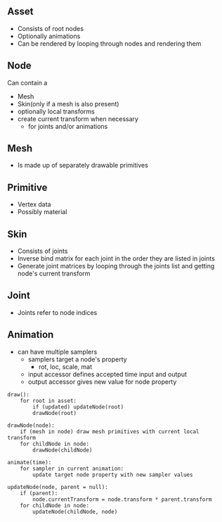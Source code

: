## Asset
- Consists of root nodes
- Optionally animations
- Can be rendered by looping through nodes and rendering them

## Node
Can contain a
- Mesh
- Skin(only if a mesh is also present)
- optionally local transforms
- create current transform when necessary
    - for joints and/or animations

## Mesh
- Is made up of separately drawable primitives

## Primitive
- Vertex data
- Possibly material

## Skin
- Consists of joints
- Inverse bind matrix for each joint in the order they are listed in joints
- Generate joint matrices by looping through the joints list and getting node's current transform

## Joint
- Joints refer to node indices

## Animation
- can have multiple samplers
    - samplers target a node's property
        - rot, loc, scale, mat
    - input accessor defines accepted time input and output
    - output accessor gives new value for node property

```pseudo
draw():
    for root in asset:
        if (updated) updateNode(root)
        drawNode(root)

drawNode(node):
    if (mesh in node) draw mesh primitives with current local transform
    for childNode in node:
        drawNode(childNode)

animate(time):
    for sampler in current animation:
        update target node property with new sampler values

updateNode(node, parent = null):
    if (parent):
        node.currentTransform = node.transform * parent.transform
    for childNode in node:
        updateNode(childNode, node)
```